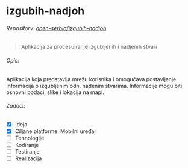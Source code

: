 # izgubih-nadjoh
###### Repository: [open-serbia/izgubih-nadjoh](https://github.com/open-serbia/izgubih-nadjoh)
> Aplikacija za procesuiranje izgubljenih i nadjenih stvari

###### Opis:
Aplikacija koja predstavlja mrežu korisnika i omogućava postavljanje informacija o izgubljenim odn. nađenim stvarima. Informacije mogu biti osnovni podaci, slike i lokacija na mapi.

###### Zadaci:
- [x] Ideja
- [x] Ciljane platforme: Mobilni uređaji
- [ ] Tehnologije
- [ ] Kodiranje
- [ ] Testiranje
- [ ] Realizacija
